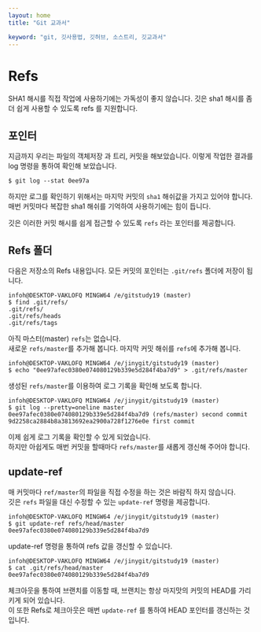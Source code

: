 ```yaml
---
layout: home
title: "Git 교과서"

keyword: "git, 깃사용법, 깃허브, 소스트리, 깃교과서"
---
```

# Refs
SHA1 해시를 직접 작업에 사용하기에는 가독성이 좋지 않습니다. 깃은 sha1 해시를 좀더 쉽게 사용할 수 있도록 refs 를 지원합니다.

## 포인터
지금까지 우리는 파일의 객체저장 과 트리, 커밋을 해보았습니다. 이렇게 작업한 결과를 log 명령을 통하여 확인해 보았습니다.

```
$ git log --stat 0ee97a
```

하지만 로그를 확인하기 위해서는 마지막 커밋의 `sha1` 해쉬값을 가지고 있어야 합니다.  
매번 커밋마다 복잡한 sha1 해쉬를 기억하여 사용하기에는 힘이 듭니다.

깃은 이러한 커밋 해시를 쉽게 접근할 수 있도록 `refs` 라는 포인터를 제공합니다.

## Refs 폴더
다음은 저장소의 Refs 내용입니다. 모든 커밋의 포인터는 `.git/refs` 폴더에 저장이 됩니다.

```
infoh@DESKTOP-VAKLOFQ MINGW64 /e/gitstudy19 (master)
$ find .git/refs/
.git/refs/
.git/refs/heads
.git/refs/tags
```

아직 마스터(master) `refs`는 없습니다.  
새로운 `refs/master`를 추가해 봅니다. 마지막 커밋 해쉬를 `refs`에 추가해 봅니다.

```
infoh@DESKTOP-VAKLOFQ MINGW64 /e/jinygit/gitstudy19 (master)
$ echo "0ee97afec0380e074080129b339e5d284f4ba7d9" > .git/refs/master
```

생성된 `refs/master`를 이용하여 로그 기록을 확인해 보도록 합니다.

```
infoh@DESKTOP-VAKLOFQ MINGW64 /e/jinygit/gitstudy19 (master)
$ git log --pretty=oneline master
0ee97afec0380e074080129b339e5d284f4ba7d9 (refs/master) second commit
9d2258ca2884b8a3813692ea2900a728f1276e0e first commit
```

이제 쉽게 로그 기록을 확인할 수 있게 되었습니다.  
하지만 아쉽게도 매번 커밋을 할때마다 `refs/master`를 새롭게 갱신해 주어야 합니다.

## update-ref
매 커밋마다 `ref/master`의 파일을 직접 수정을 하는 것은 바람직 하지 않습니다.  
깃은 `refs` 파일을 대신 수정할 수 있는 `update-ref` 명령을 제공합니다.

```
infoh@DESKTOP-VAKLOFQ MINGW64 /e/jinygit/gitstudy19 (master)
$ git update-ref refs/head/master 0ee97afec0380e074080129b339e5d284f4ba7d9
```

update-ref 명령을 통하여 refs 값을 갱신할 수 있습니다. 

```
infoh@DESKTOP-VAKLOFQ MINGW64 /e/jinygit/gitstudy19 (master)
$ cat .git/refs/head/master
0ee97afec0380e074080129b339e5d284f4ba7d9
```

체크아웃을 통하여 브랜치를 이동할 때, 브랜치는 항상 마지맛의 커밋의 HEAD를 가리키게 되어 있습니다.  
이 또한 Refs로 체크아웃은 매번 `update-ref` 를 통하여 HEAD 포인터를 갱신하는 것입니다.

